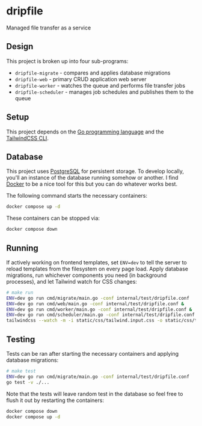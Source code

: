 # dripfile
Managed file transfer as a service

## Design
This project is broken up into four sub-programs:
* `dripfile-migrate` - compares and applies database migrations
* `dripfile-web` - primary CRUD application web server
* `dripfile-worker` - watches the queue and performs file transfer jobs
* `dripfile-scheduler` - manages job schedules and publishes them to the queue

## Setup
This project depends on the [Go programming language](https://golang.org/dl/) and the [TailwindCSS CLI](https://tailwindcss.com/blog/standalone-cli).

## Database
This project uses [PostgreSQL](https://www.postgresql.org/) for persistent storage.
To develop locally, you'll an instance of the database running somehow or another.
I find [Docker](https://www.docker.com/) to be a nice tool for this but you can do whatever works best.

The following command starts the necessary containers:
```bash
docker compose up -d
```

These containers can be stopped via:
```bash
docker compose down
```

## Running
If actively working on frontend templates, set `ENV=dev` to tell the server to reload templates from the filesystem on every page load.
Apply database migrations, run whichever components you need (in background processes), and let Tailwind watch for CSS changes:
```bash
# make run
ENV=dev go run cmd/migrate/main.go -conf internal/test/dripfile.conf
ENV=dev go run cmd/web/main.go -conf internal/test/dripfile.conf &
ENV=dev go run cmd/worker/main.go -conf internal/test/dripfile.conf &
ENV=dev go run cmd/scheduler/main.go -conf internal/test/dripfile.conf &
tailwindcss --watch -m -i static/css/tailwind.input.css -o static/css/tailwind.min.css
```

## Testing
Tests can be ran after starting the necessary containers and applying database migrations:
```bash
# make test
ENV=dev go run cmd/migrate/main.go -conf internal/test/dripfile.conf
go test -v ./...
```

Note that the tests will leave random test in the database so feel free to flush it out by restarting the containers:
```bash
docker compose down
docker compose up -d
```
